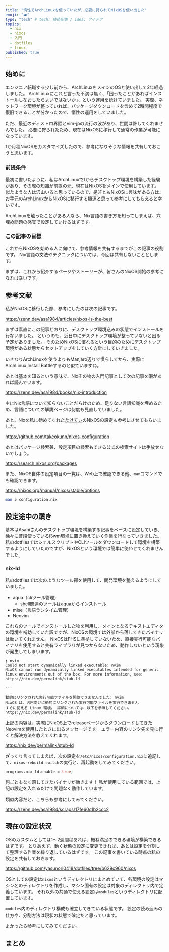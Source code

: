 ```yaml
---
title: "惰性でArchLinuxを使っていたが、必要に狩られてNixOSを使い出した"
emoji: "🫖"
type: "tech" # tech: 技術記事 / idea: アイデア
topics:
  - nix
  - nixos
  - 入門
  - dotfiles
  - linux
published: true
---
```


## 始めに

エンジニア転職する少し前から、ArchLinuxをメインのOSと使い出して2年経過しました。
ArchLinuxにこれと言った不満は無く、「困ったことがあればインストールしなおしたらよいではないか」、という運用を続けていました。
実際、ネットワーク環境が整っていれば、パッケージダウンロードを含めて2時間程度で復旧できることが分かったので、惰性の運用をしていました。

ただ、最近のディストロ界隈とvim-jpの流行の波があり、世間は許してくれませんでした。
必要に狩られたため、現在はNixOSに移行して通常の作業が可能になっています。

1か月程NixOSをカスタマイズしたので、参考になりそうな情報を共有しておこうと思います。

### 前提条件

最初に書いたように、私はArchLinuxで1からデスクトップ環境を構築した経験があり、その際の知識が前提の元、現在はNixOSをメインで使用しています。
似たような人は沢山いると思っているので、是非ともNixOSに興味がある方は、お手元のArchLinuxからNixOSに移行する機運と思って参考にしてもらえると幸いです。

ArchLinuxを触ったことがある人なら、Nix言語の書き方を知ってしまえば、穴埋め問題の感覚で設定していけるはずです。

### この記事の目標

これからNixOSを始める人に向けて、参考情報を共有するまでがこの記事の役割です。
Nix言語の文法やテクニックについては、今回は共有しないこととします。

まずは、これから紹介するページやストーリーが、皆さんのNixOS開始の参考になれば幸いです。

## 参考文献

私がNixOSに移行した際、参考にしたのは次の記事です。

https://zenn.dev/asa1984/articles/nixos-is-the-best

まずは素直にこの記事どおりに、デスクトップ環境込みの状態でインストールを行ないました。
というのも、近日中にデスクトップ環境が整っていないと困る予定がありました。
そのためNixOSに慣れるという目的のためにデスクトップ環境がある状態からセットアップをしていく方針にしていきました。

いきなりArchLinuxを使うよりもManjaro辺りで慣らしてから、実際にArchLinux Install Battleするのと似ていますね。

あとは基本を知るという意味で、Nixその物の入門記事として次の記事を暇があれば読んでいます。

https://zenn.dev/asa1984/books/nix-introduction

主にNix言語について知らないことだらけのため、足りない言語知識を埋めるため、言語についての解説ページは何度も見直していました。

あと、Nixを私に勧めてくれた[たけてぃ](https://github.com/takeokunn)のNixOSの設定も参考にさせてもらいました。

https://github.com/takeokunn/nixos-configuration

あとはパッケージ検索兼、設定項目の検索もできる公式の検索サイトは手放せないでしょう。

https://search.nixos.org/packages

また、NixOS自体の設定項目の一覧は、Web上で確認できる他、`man`コマンドでも確認できます。

https://nixos.org/manual/nixos/stable/options

```bash
man 5 configuration.nix
```

## 設定途中の躓き

基本はAsahiさんのデスクトップ環境を構築する記事をベースに設定していき、徐々に普段使っているi3wm環境に置き換えていく作業を行なっていきました。
私のdotfilesではシェルスクリプトやCLIツールをダウンロードして環境を構築するようにしていたのですが、NixOSという環境では簡単に使わせてくれませんでした。

### nix-ld

私のdotfilesでは次のようなツール郡を使用して、開発環境を整えるようにしていました。

- aqua（cliツール管理）
  - shell関連のツールはaquaからインストール
- mise（言語ランタイム管理）
- Neovim

これらのツールでインストールした物を利用し、メインとなるテキストエディタの環境を補助していた訳ですが、NixOSの環境では外部から落してきたバイナリは動いてくれません。
NixOSはFHSに準拠していないため、直接実行可能なバイナリを使用すると共有ライブラリが見つからないため、動作しないという現象が発生してしまいます。

```
❯ nvim
Could not start dynamically linked executable: nvim
NixOS cannot run dynamically linked executables intended for generic
linux environments out of the box. For more information, see:
https://nix.dev/permalink/stub-ld

---

動的にリンクされた実行可能ファイルを開始できませんでした: nvim
NixOS は、汎用向けに動的にリンクされた実行可能ファイルを実行できません
すぐに使える Linux 環境。 詳細については、以下を参照してください。
https://nix.dev/permalink/stub-ld
```

上記の内容は、実際にNixOS上でreleaseページからダウンロードしてきたNeovimを使用したときに出るメッセージです。
エラー内容のリンク先を見に行くと解決方法を教えてくれます。

https://nix.dev/permalink/stub-ld

ざっくり言ってしまえば、次の設定を`/etc/nixos/configuration.nix`に追記して、`nixos-rebuild switch`の実行と、再起動をしてみてください。

```nix
programs.nix-ld.enable = true;
```

何ごともなく落してきたバイナリが動きます！
私が使用している範囲では、上記の設定を入れるだけで問題なく動作しています。

類似内容だと、こちらも参考にしてみてください。

https://zenn.dev/asa1984/scraps/17fe60c1b2ccc2

## 現在の設定状況

OSのカスタムとしては1～2週間程あれば、概ね満足のできる環境が構築できるはずです。
とりあえず、動く状態の設定に変更できれば、あとは設定を分割して整理する作業を繰り返しているはずです。
この記事を書いている時点の私の設定を共有しておきます。

https://github.com/yasunori0418/dotfiles/tree/b629c960/nixos

OSとしての設定は`nixos`というディレクトリにまとめていて、各環境の設定はマシン名のディレクトリを作成し、マシン固有の設定は対象のディレクトリ内で定義しています。
それ以外の共通で使える設定は`modules`というディレクトリに配置しています。

`modules`内のディレクトリ構成も確立してきている状態です。
設定の読み込みの仕方や、分割方法は現状の状態で確定だと思っています。

よかったら参考にしてみてください。

## まとめ
